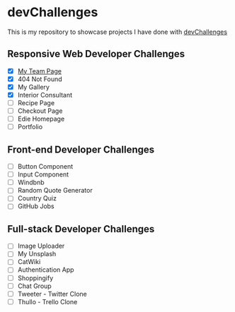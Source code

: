 # devChallenges

This is my repository to showcase projects I have done with [devChallenges](https://devchallenges.io/)

## Responsive Web Developer Challenges
- [x] [My Team Page](https://awkcodergirl.github.io/devChallenges/myOfficePage/)
- [x] 404 Not Found
- [x] My Gallery
- [x] Interior Consultant
- [ ] Recipe Page
- [ ] Checkout Page
- [ ] Edie Homepage
- [ ] Portfolio

## Front-end Developer Challenges
- [ ] Button Component
- [ ] Input Component
- [ ] Windbnb
- [ ] Random Quote Generator
- [ ] Country Quiz
- [ ] GitHub Jobs

## Full-stack Developer Challenges
- [ ] Image Uploader
- [ ] My Unsplash
- [ ] CatWiki
- [ ] Authentication App
- [ ] Shoppingify
- [ ] Chat Group
- [ ] Tweeter - Twitter Clone
- [ ] Thullo - Trello Clone
